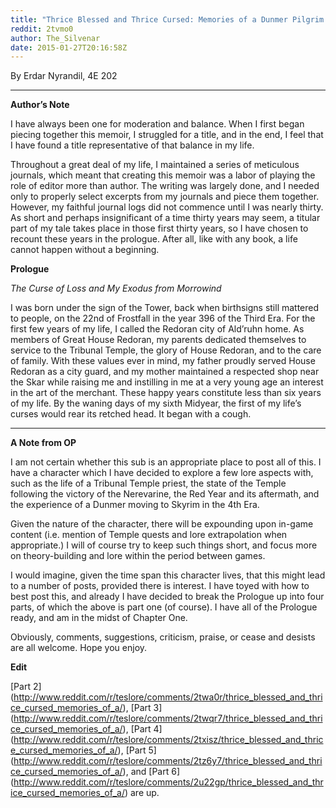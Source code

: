 ```yaml
---
title: "Thrice Blessed and Thrice Cursed: Memories of a Dunmer Pilgrim (Part 1)"
reddit: 2tvmo0
author: The_Silvenar
date: 2015-01-27T20:16:58Z
---
```


By Erdar Nyrandil, 4E 202

***

**Author’s Note**

I have always been one for moderation and balance. When I first began piecing together this memoir, I struggled for a title, and in the end, I feel that I have found a title representative of that balance in my life.

Throughout a great deal of my life, I maintained a series of meticulous journals, which meant that creating this memoir was a labor of playing the role of editor more than author. The writing was largely done, and I needed only to properly select excerpts from my journals and piece them together. However, my faithful journal logs did not commence until I was nearly thirty. As short and perhaps insignificant of a time thirty years may seem, a titular part of my tale takes place in those first thirty years, so I have chosen to recount these years in the prologue. After all, like with any book, a life cannot happen without a beginning.

**Prologue**

*The Curse of Loss and My Exodus from Morrowind*

I was born under the sign of the Tower, back when birthsigns still mattered to people, on the 22nd of Frostfall in the year 396 of the Third Era. For the first few years of my life, I called the Redoran city of Ald’ruhn home. As members of Great House Redoran, my parents dedicated themselves to service to the Tribunal Temple, the glory of House Redoran, and to the care of family. With these values ever in mind, my father proudly served House Redoran as a city guard, and my mother maintained a respected shop near the Skar while raising me and instilling in me at a very young age an interest in the art of the merchant. These happy years constitute less than six years of my life. By the waning days of my sixth Midyear, the first of my life’s curses would rear its retched head. It began with a cough.

***

**A Note from OP**

I am not certain whether this sub is an appropriate place to post all of this. I have a character which I have decided to explore a few lore aspects with, such as the life of a Tribunal Temple priest, the state of the Temple following the victory of the Nerevarine, the Red Year and its aftermath, and the experience of a Dunmer moving to Skyrim in the 4th Era.

Given the nature of the character, there will be expounding upon in-game content (i.e. mention of Temple quests and lore extrapolation when appropriate.) I will of course try to keep such things short, and focus more on theory-building and lore within the period between games.

I would imagine, given the time span this character lives, that this might lead to a number of posts, provided there is interest. I have toyed with how to best post this, and already I have decided to break the Prologue up into four parts, of which the above is part one (of course). I have all of the Prologue ready, and am in the midst of Chapter One.

Obviously, comments, suggestions, criticism, praise, or cease and desists are all welcome. Hope you enjoy.

**Edit**

[Part 2] (http://www.reddit.com/r/teslore/comments/2twa0r/thrice_blessed_and_thrice_cursed_memories_of_a/), [Part 3] (http://www.reddit.com/r/teslore/comments/2twqr7/thrice_blessed_and_thrice_cursed_memories_of_a/), [Part 4] (http://www.reddit.com/r/teslore/comments/2txisz/thrice_blessed_and_thrice_cursed_memories_of_a/), [Part 5] (http://www.reddit.com/r/teslore/comments/2tz6y7/thrice_blessed_and_thrice_cursed_memories_of_a/), and [Part 6] (http://www.reddit.com/r/teslore/comments/2u22gp/thrice_blessed_and_thrice_cursed_memories_of_a/) are up.
